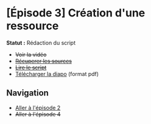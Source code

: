 # [Épisode 3] Création d'une ressource

**Statut :** Rédaction du script

* ~~Voir la vidéo~~
* ~~[Récuperer les sources](https://github.com/SailsToDoAppTutorial/Francais/blob/master/Ep3/src/)~~
* ~~[Lire le script](https://github.com/SailsToDoAppTutorial/Francais/blob/master/Ep3/SCRIPT.md#Épisode-3-création-d-une-ressource)~~
* [Télécharger la diapo](https://github.com/SailsToDoAppTutorial/Francais/blob/master/Ep3/SailsToDoApp-Ep3.pdf) (format pdf)

## Navigation

* [Aller à l'épisode 2](https://github.com/SailsToDoAppTutorial/Francais/blob/master/Ep2#Épisode-2-configuration-du-serveur)
* ~~Aller à l'épisode 4~~